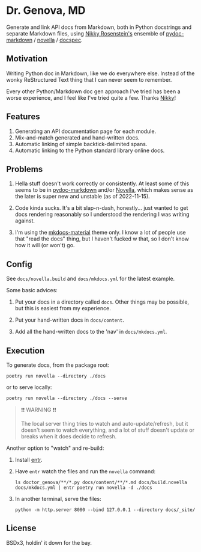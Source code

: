 Dr. Genova, MD
==============================================================================

Generate and link API docs from Markdown, both in Python docstrings and separate
Markdown files, using [Nikky Rosenstein's][NiklasRosenstein] ensemble of
[pydoc-markdown][] / [novella][] / [docspec][].

[NiklasRosenstein]: https://github.com/NiklasRosenstein
[pydoc-markdown]: https://niklasrosenstein.github.io/pydoc-markdown/
[novella]: https://niklasrosenstein.github.io/novella/
[docspec]: https://niklasrosenstein.github.io/docspec/

Motivation
------------------------------------------------------------------------------

Writing Python doc in Markdown, like we do everywhere else. Instead of the wonky
ReStructured Text thing that I can never seem to remember.

Every other Python/Markdown doc gen approach I've tried has been a worse
experience, and I feel like I've tried quite a few. Thanks
[Nikky][NiklasRosenstein]!

Features
------------------------------------------------------------------------------

1.  Generating an API documentation page for each module.
2.  Mix-and-match generated and hand-written docs.
3.  Automatic linking of simple backtick-delimited spans.
4.  Automatic linking to the Python standard library online docs.

Problems
------------------------------------------------------------------------------

1.  Hella stuff doesn't work correctly or consistently. At least some of this
    seems to be in [pydoc-markdown][] and/or [Novella][], which makes sense as
    the later is super new and unstable (as of 2022-11-15).
    
2.  Code kinda sucks. It's a bit slap-n-dash, honestly... just wanted to get
    docs rendering reasonably so I understood the rendering I was writing
    against.
    
3.  I'm using the [mkdocs-material][] theme only. I know a lot of people use
    that "read the docs" thing, but I haven't fucked w that, so I don't know
    how it will (or won't) go.

[mkdocs-material]: https://pypi.org/project/mkdocs-material/

Config
------------------------------------------------------------------------------

See `docs/novella.build` and `docs/mkdocs.yml` for the latest example.

Some basic advices:

1.  Put your docs in a directory called `docs`. Other things may be possible,
    but this is easiest from my experience.
    
2.  Put your hand-written docs in `docs/content`.

3.  Add all the hand-written docs to the 'nav' in `docs/mkdocs.yml`.

Execution
------------------------------------------------------------------------------

To generate docs, from the package root:

    poetry run novella --directory ./docs

or to serve locally:

    poetry run novella --directory ./docs --serve

> ❗❗ WARNING ❗❗
> 
> The local server thing tries to watch and auto-update/refresh, but it doesn't
> seem to watch everything, and a lot of stuff doesn't update or breaks when it
> does decide to refresh.

Another option to "watch" and re-build:

1.  Install [entr](https://eradman.com/entrproject/).

2.  Have `entr` watch the files and run the `novella` command:
    
    ```shell
    ls doctor_genova/**/*.py docs/content/**/*.md docs/build.novella docs/mkdocs.yml | entr poetry run novella -d ./docs
    ```
    
3.  In another terminal, serve the files:
    
    ```shell
    python -m http.server 8080 --bind 127.0.0.1 --directory docs/_site/
    ```

License
------------------------------------------------------------------------------

BSDx3, holdin' it down for the bay.
